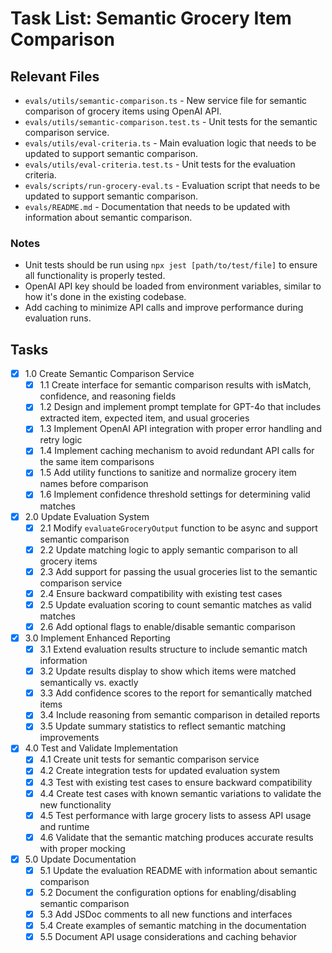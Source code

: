 # Task List: Semantic Grocery Item Comparison

## Relevant Files

- `evals/utils/semantic-comparison.ts` - New service file for semantic comparison of grocery items using OpenAI API.
- `evals/utils/semantic-comparison.test.ts` - Unit tests for the semantic comparison service.
- `evals/utils/eval-criteria.ts` - Main evaluation logic that needs to be updated to support semantic comparison.
- `evals/utils/eval-criteria.test.ts` - Unit tests for the evaluation criteria.
- `evals/scripts/run-grocery-eval.ts` - Evaluation script that needs to be updated to support semantic comparison.
- `evals/README.md` - Documentation that needs to be updated with information about semantic comparison.

### Notes

- Unit tests should be run using `npx jest [path/to/test/file]` to ensure all functionality is properly tested.
- OpenAI API key should be loaded from environment variables, similar to how it's done in the existing codebase.
- Add caching to minimize API calls and improve performance during evaluation runs.

## Tasks

- [x] 1.0 Create Semantic Comparison Service
  - [x] 1.1 Create interface for semantic comparison results with isMatch, confidence, and reasoning fields
  - [x] 1.2 Design and implement prompt template for GPT-4o that includes extracted item, expected item, and usual groceries
  - [x] 1.3 Implement OpenAI API integration with proper error handling and retry logic
  - [x] 1.4 Implement caching mechanism to avoid redundant API calls for the same item comparisons
  - [x] 1.5 Add utility functions to sanitize and normalize grocery item names before comparison
  - [x] 1.6 Implement confidence threshold settings for determining valid matches
  
- [x] 2.0 Update Evaluation System
  - [x] 2.1 Modify `evaluateGroceryOutput` function to be async and support semantic comparison
  - [x] 2.2 Update matching logic to apply semantic comparison to all grocery items
  - [x] 2.3 Add support for passing the usual groceries list to the semantic comparison service
  - [x] 2.4 Ensure backward compatibility with existing test cases
  - [x] 2.5 Update evaluation scoring to count semantic matches as valid matches
  - [x] 2.6 Add optional flags to enable/disable semantic comparison
  
- [x] 3.0 Implement Enhanced Reporting
  - [x] 3.1 Extend evaluation results structure to include semantic match information
  - [x] 3.2 Update results display to show which items were matched semantically vs. exactly
  - [x] 3.3 Add confidence scores to the report for semantically matched items
  - [x] 3.4 Include reasoning from semantic comparison in detailed reports
  - [x] 3.5 Update summary statistics to reflect semantic matching improvements
  
- [x] 4.0 Test and Validate Implementation
  - [x] 4.1 Create unit tests for semantic comparison service
  - [x] 4.2 Create integration tests for updated evaluation system
  - [x] 4.3 Test with existing test cases to ensure backward compatibility
  - [x] 4.4 Create test cases with known semantic variations to validate the new functionality
  - [x] 4.5 Test performance with large grocery lists to assess API usage and runtime
  - [x] 4.6 Validate that the semantic matching produces accurate results with proper mocking
  
- [x] 5.0 Update Documentation
  - [x] 5.1 Update the evaluation README with information about semantic comparison
  - [x] 5.2 Document the configuration options for enabling/disabling semantic comparison
  - [x] 5.3 Add JSDoc comments to all new functions and interfaces
  - [x] 5.4 Create examples of semantic matching in the documentation
  - [x] 5.5 Document API usage considerations and caching behavior
